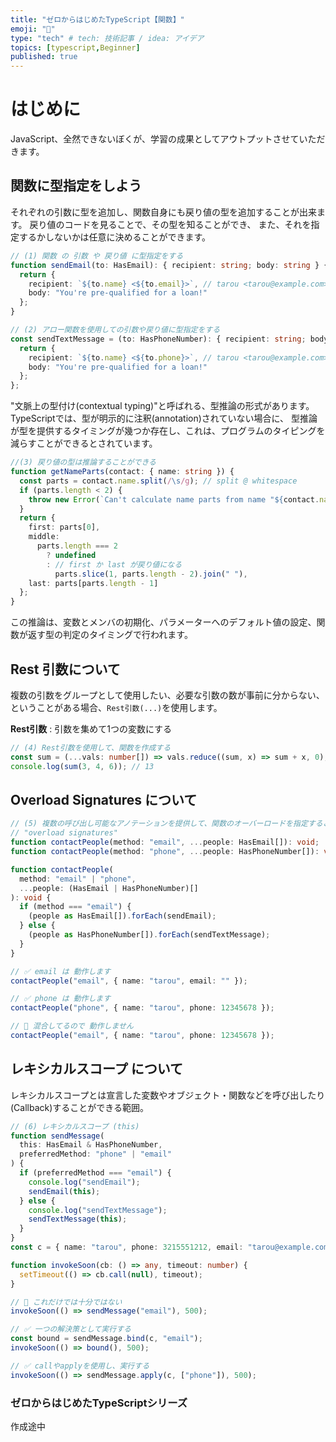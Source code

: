 ```yaml
---
title: "ゼロからはじめたTypeScript【関数】"
emoji: "🕌"
type: "tech" # tech: 技術記事 / idea: アイデア
topics: [typescript,Beginner]
published: true
---
```

# はじめに
JavaScript、全然できないぼくが、学習の成果としてアウトプットさせていただきます。　

## 関数に型指定をしよう

それぞれの引数に型を追加し、関数自身にも戻り値の型を追加することが出来ます。 戻り値のコードを見ることで、その型を知ることができ、 また、それを指定するかしないかは任意に決めることができます。

```typescript:script.ts
// (1) 関数 の 引数 や 戻り値 に型指定をする
function sendEmail(to: HasEmail): { recipient: string; body: string } {
  return {
    recipient: `${to.name} <${to.email}>`, // tarou <tarou@example.com>
    body: "You're pre-qualified for a loan!"
  };
}
```

```typescript:script.ts
// (2) アロー関数を使用しての引数や戻り値に型指定をする
const sendTextMessage = (to: HasPhoneNumber): { recipient: string; body: string } => {
  return {
    recipient: `${to.name} <${to.phone}>`, // tarou <tarou@example.com>
    body: "You're pre-qualified for a loan!"
  };
};
```
"文脈上の型付け(contextual typing)"と呼ばれる、型推論の形式があります。TypeScriptでは、型が明示的に注釈(annotation)されていない場合に、 型推論が型を提供するタイミングが幾つか存在し、これは、プログラムのタイピングを減らすことができるとされています。

```typescript:script.ts
//(3) 戻り値の型は推論することができる
function getNameParts(contact: { name: string }) {
  const parts = contact.name.split(/\s/g); // split @ whitespace
  if (parts.length < 2) {
    throw new Error(`Can't calculate name parts from name "${contact.name}"`);
  }
  return {
    first: parts[0],
    middle:
      parts.length === 2
        ? undefined
        : // first か last が戻り値になる
          parts.slice(1, parts.length - 2).join(" "),
    last: parts[parts.length - 1]
  };
}
```
この推論は、変数とメンバの初期化、パラメーターへのデフォルト値の設定、関数が返す型の判定のタイミングで行われます。

## Rest 引数について
複数の引数をグループとして使用したい、必要な引数の数が事前に分からない、ということがある場合、`Rest引数(...)`を使用します。  

**Rest引数** : 引数を集めて1つの変数にする
```typescript:script.ts
// (4) Rest引数を使用して、関数を作成する
const sum = (...vals: number[]) => vals.reduce((sum, x) => sum + x, 0);
console.log(sum(3, 4, 6)); // 13
```

## Overload Signatures について

```typescript:script.ts
// (5) 複数の呼び出し可能なアノテーションを提供して、関数のオーバーロードを指定することができます。
// "overload signatures"
function contactPeople(method: "email", ...people: HasEmail[]): void;
function contactPeople(method: "phone", ...people: HasPhoneNumber[]): void;

function contactPeople(
  method: "email" | "phone",
  ...people: (HasEmail | HasPhoneNumber)[]
): void {
  if (method === "email") {
    (people as HasEmail[]).forEach(sendEmail);
  } else {
    (people as HasPhoneNumber[]).forEach(sendTextMessage);
  }
}

// ✅ email は 動作します
contactPeople("email", { name: "tarou", email: "" });

// ✅ phone は 動作します
contactPeople("phone", { name: "tarou", phone: 12345678 });

// 🚨 混合してるので 動作しません
contactPeople("email", { name: "tarou", phone: 12345678 });
```

## レキシカルスコープ について
レキシカルスコープとは宣言した変数やオブジェクト・関数などを呼び出したり(Callback)することができる範囲。

```typescript:script.ts
// (6) レキシカルスコープ (this) 
function sendMessage(
  this: HasEmail & HasPhoneNumber,
  preferredMethod: "phone" | "email"
) {
  if (preferredMethod === "email") {
    console.log("sendEmail");
    sendEmail(this);
  } else {
    console.log("sendTextMessage");
    sendTextMessage(this);
  }
}
const c = { name: "tarou", phone: 3215551212, email: "tarou@example.com" };

function invokeSoon(cb: () => any, timeout: number) {
  setTimeout(() => cb.call(null), timeout);
}

// 🚨 これだけでは十分ではない
invokeSoon(() => sendMessage("email"), 500);

// ✅ 一つの解決策として実行する
const bound = sendMessage.bind(c, "email");
invokeSoon(() => bound(), 500);

// ✅ callやapplyを使用し、実行する
invokeSoon(() => sendMessage.apply(c, ["phone"]), 500);
```

### ゼロからはじめたTypeScriptシリーズ
作成途中
